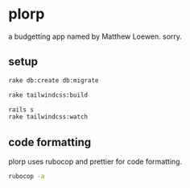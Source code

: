 # plorp

a budgetting app named by Matthew Loewen. sorry.

## setup

```bash
rake db:create db:migrate

rake tailwindcss:build

rails s
rake tailwindcss:watch
```

## code formatting

plorp uses rubocop and prettier for code formatting.

```bash
rubocop -a
```
